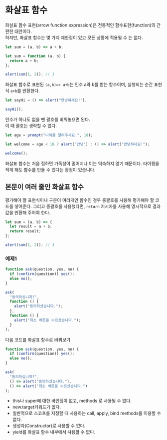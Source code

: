 # 화살표 함수

화살표 함수 표현(arrow function expression)은 전통적인 함수표현(function)의 간편한 대안이다.  
 하지만, 화살표 함수는 몇 가지 제한점이 있고 모든 상황에 적용될 수 는 없다.

```js
let sum = (a, b) => a + b;
```

```js
let sum = function (a, b) {
  return a + b;
};

alert(sum(1, 2)); // 3
```

화살표 함수로 표현된 `(a,b)=> a+b`는 인수 a와 b를 받는 함수이며, 실행되는 순간 표현식 `a+b`를 반환한다.

```js
let sayHi = () => alert("안녕하세요!");

sayHi();
```

인수가 하나도 없을 땐 괄호를 비워놓으면 된다.  
이 때 괄호는 생략할 수 없다.

```js
let age = prompt("나이를 알려주세요.", 18);

let welcome = age < 18 ? alert("안녕") : () => alert("안녕하세요!");

welcome();
```

화살표 함수는 처음 접하면 가독성이 떨어지나 이는 익숙하지 않기 때문이다.
타이핑을 적게 해도 함수를 만들 수 있다는 장점이 있습니다.

## 본문이 여러 줄인 화살표 함수

평가해야 할 표현식이나 구문이 여러개인 함수인 경우 중괄호를 사용해 평가해야 할 코드를 넣어준다.
그리고 중괄호를 사용했다면, `return` 지시자를 사용해 명시적으로 결과값을 반환해 주어야 한다.

```js
let sum = (a, b) => {
  let result = a + b;
  return result;
};

alert(sum(1, 2)); // 3
```

### 예제1

```js
function ask(question, yes, no) {
  if (confirm(question)) yes();
  else no();
}

ask(
  "동의하십니까?",
  function () {
    alert("동의하셨습니다.");
  },
  function () {
    alert("취소 버튼을 누르셨습니다.");
  }
);
```

다음 코드를 화살표 함수로 바꿔보기

```js
function ask(question, yes, no) {
  if (confirm(question)) yes();
  else no();
}

ask(
  "동의하십니까?",
  () => alert("동의하셨습니다."),
  () => alert("취소 버튼을 누르셨습니다.")
);
```

- this나 super에 대한 바인딩이 없고, methods 로 사용될 수 없다.
- new.target키워드가 없다.
- 일반적으로 스코프를 지정할 때 사용하는 call, apply, bind methods를 이용할 수 없다.
- 생성자(Constructor)로 사용할 수 없다.
- yield를 화살표 함수 내부에서 사용할 수 없다.
